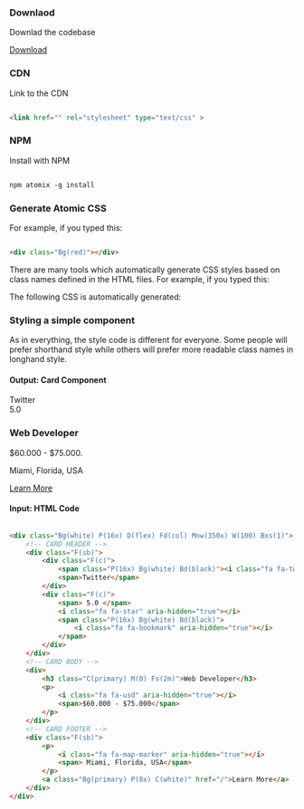 ### Downlaod

Downlad the codebase

<el-button><a href="/" slot="button">Download</a></el-button>

### CDN

Link to the CDN


``` html

<link href="" rel="stylesheet" type="text/css" >

```

### NPM

Install with NPM

``` html

npm atomix -g install

```

### Generate Atomic CSS

For example, if you typed this:

``` html

<div class="Bg(red)"></div>

```

There are many tools which automatically generate CSS styles based on class names defined in the HTML files. For example, if you typed this:

The following CSS is automatically generated:

### Styling a simple component

As in everything, the style code is different for everyone. Some people will prefer shorthand style while others will prefer more readable class names in longhand style.

<div class="console">

<div class="console_pre">

<h4 class="console_header">Output: Card Component</h4>

<div class=" Mt(3m) Mb(3m)">
    <div class="Bs(11) Bg(white) P(16x) D(flex) Fd(col) Mnw(350x) W(100)">
        <div class="F(sb)">
            <div class="F(c)">
                <!-- <img src="/images/placeholder.png" alt="image" width="100"> -->
                <i class="fa fa-twitter P(8x) Bg(white) Bd(lightgray) Br(4m) Bs(11) C(blue) Mr(4x)" aria-hidden="true"></i> 
                <span class="Ff(2) Fs(13x)">Twitter</span>
            </div>
            <div class="">
                <div class="F(c)">
                    <span class="Ff(5) Fs(24x)">5.0</span>
                    <i class="fa fa-star C(yellow) Mr(4x) Ml(4x)" aria-hidden="true"></i>
                    <i class="fa fa-bookmark P(8x) Bg(white) Bd(lightgray) Br(4m) Bs(11) C(gray)" aria-hidden="true"></i>
                </div>
            </div>
        </div>
        <div class="Mt(1m)">
            <h3 class="C(primary) M(0) Ff(2) Fs(2m)">Web Developer</h3>
            <p class="C(black) M(0) Fs(12x)">
                <i class="fa fa-usd" aria-hidden="true"></i>
                <span>$60.000 - $75.000</span>.
            </p>
        </div>
        <div class="F(sb)">
            <p class="C(darkgray)">
                <i class="fa fa-map-marker fa-sx" aria-hidden="true"></i>
                <span class="Fs(12x)">Miami, Florida, USA</span>
            </p>
            <a class="Bg(primary) P(8x) C(white)" href="/">Learn More</a>
        </div>
    </div>
</div>
<h4 class="console_header">Input: HTML Code</h4>

<div class="console_html">


``` html

<div class="Bg(white) P(16x) D(flex) Fd(col) Mnw(350x) W(100) Bxs(1)">
    <!-- CARD HEADER -->
    <div class="F(sb)">
        <div class="F(c)">
            <span class="P(16x) Bg(white) Bd(black)"><i class="fa fa-twitter" aria-hidden="true"></i></span>
            <span>Twitter</span>
        </div>
        <div class="F(c)">
            <span> 5.0 </span>
            <i class="fa fa-star" aria-hidden="true"></i>
            <span class="P(16x) Bg(white) Bd(black)">
                <i class="fa fa-bookmark" aria-hidden="true"></i>
            </span>
        </div>
    </div>
    <!-- CARD BODY -->
    <div>
        <h3 class="C(primary) M(0) Fs(2m)">Web Developer</h3>
        <p>
            <i class="fa fa-usd" aria-hidden="true"></i>
            <span>$60.000 - $75.000</span>
        </p>
    </div>
    <!-- CARD FOOTER -->
    <div class="F(sb)">
        <p>
            <i class="fa fa-map-marker" aria-hidden="true"></i>
            <span> Miami, Florida, USA</span>
        </p>
        <a class="Bg(primary) P(8x) C(white)" href="/">Learn More</a>
    </div>
</div>

```
</div>
</div>
</div>

